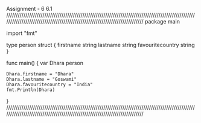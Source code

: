 Assignment - 6 
6.1
///////////////////////////////////////////////////////////////////////////////////////////////////////////////////////////////////////////////////////////////////////////
package main

import "fmt"

type person struct {
	firstname        string
	lastname         string
	favouritecountry string
}

func main() {
	var Dhara person

	Dhara.firstname = "Dhara"
	Dhara.lastname = "Goswami"
	Dhara.favouritecountry = "India"
	fmt.Println(Dhara)
}
///////////////////////////////////////////////////////////////////////////////////////////////////////////////////////////////////////////////////////////////////////////
